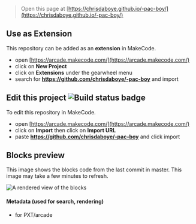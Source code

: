  


> Open this page at [https://chrisdaboye.github.io/-pac-boy/](https://chrisdaboye.github.io/-pac-boy/)

## Use as Extension

This repository can be added as an **extension** in MakeCode.

* open [https://arcade.makecode.com/](https://arcade.makecode.com/)
* click on **New Project**
* click on **Extensions** under the gearwheel menu
* search for **https://github.com/chrisdaboye/-pac-boy** and import

## Edit this project ![Build status badge](https://github.com/chrisdaboye/-pac-boy/workflows/MakeCode/badge.svg)

To edit this repository in MakeCode.

* open [https://arcade.makecode.com/](https://arcade.makecode.com/)
* click on **Import** then click on **Import URL**
* paste **https://github.com/chrisdaboye/-pac-boy** and click import

## Blocks preview

This image shows the blocks code from the last commit in master.
This image may take a few minutes to refresh.

![A rendered view of the blocks](https://github.com/chrisdaboye/-pac-boy/raw/master/.github/makecode/blocks.png)

#### Metadata (used for search, rendering)

* for PXT/arcade
<script src="https://makecode.com/gh-pages-embed.js"></script><script>makeCodeRender("{{ site.makecode.home_url }}", "{{ site.github.owner_name }}/{{ site.github.repository_name }}");</script>
